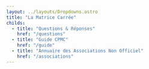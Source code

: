 ```yaml
---
layout: ../layouts/Dropdowns.astro
title: "La Matrice Carrée"
childs:
  - title: "Questions & Réponses"
    href: "/questions"
  - title: "Guide CPMC"
    href: "/guide"
  - title: "Annuaire des Associations Non Officiel"
    href: "/associations"
---
```

